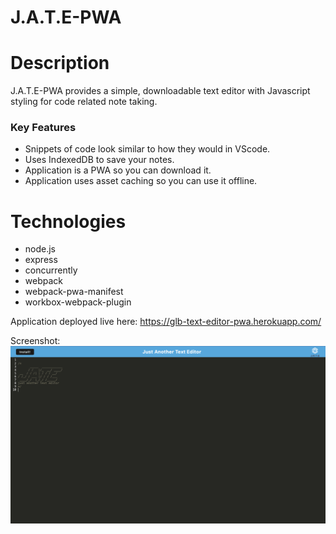 # J.A.T.E-PWA

# Description
J.A.T.E-PWA provides a simple, downloadable text editor with Javascript styling for code related note taking.

### Key Features
* Snippets of code look similar to how they would in VScode.
* Uses IndexedDB to save your notes.
* Application is a PWA so you can download it.
* Application uses asset caching so you can use it offline.

# Technologies
* node.js
* express
* concurrently
* webpack
* webpack-pwa-manifest
* workbox-webpack-plugin

Application deployed live here: https://glb-text-editor-pwa.herokuapp.com/

Screenshot:  
<img src="./assets/images/ScreenShot.png">
